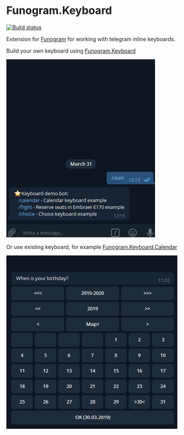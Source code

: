 # Funogram.Keyboard
[![Build status](https://ci.appveyor.com/api/projects/status/qa85lphqnemrc97d?svg=true)](https://ci.appveyor.com/project/dohly/funogram-keyboard)


Extension for [Funogram](https://github.com/Dolfik1/Funogram/) for working with telegram inline keyboards.

Build your own keyboard using [Funogram.Keyboard](https://www.nuget.org/packages/Funogram.Keyboard)

![Flight](flight.gif)

Or use existing keyboard, for example [Funogram.Keyboard.Calendar](https://www.nuget.org/packages/Funogram.Keyboard.Calendar)

![Calendar](calendar.gif) 

